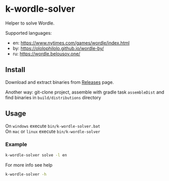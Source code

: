 # k-wordle-solver

Helper to solve Wordle.

Supported languages:

- en: https://www.nytimes.com/games/wordle/index.html
- by: https://ololophilolo.github.io/wordle-by/
- ru: https://wordle.belousov.one/

## Install

Download and extract binaries from [Releases](https://github.com/IamR3m/k-wordle-solver/releases) page.

Another way: git-clone project, assemble with gradle task `assembleDist` and find binaries in `build/distributions` directory

## Usage

On `windows` execute `bin/k-wordle-solver.bat`  
On `mac` or `linux` execute `bin/k-wordle-solver`

### Example
```sh
k-wordle-solver solve -l en
```

For more info see help
```sh
k-wordle-solver -h
```
